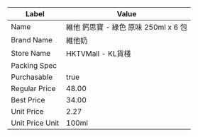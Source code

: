 | Label           | Value                      |
| --------------- | -------------------------- |
| Name            | 維他 鈣思寶 - 綠色 原味 250ml x 6 包 |
| Brand Name      | 維他奶                        |
| Store Name      | HKTVMall - KL貨棧            |
| Packing Spec    |                            |
| Purchasable     | true                       |
| Regular Price   | 48.00                      |
| Best Price      | 34.00                      |
| Unit Price      | 2.27                       |
| Unit Price Unit | 100ml                      |
